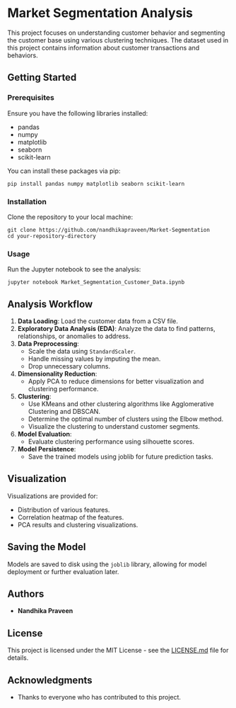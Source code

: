 # Market Segmentation Analysis

This project focuses on understanding customer behavior and segmenting the customer base using various clustering techniques. The dataset used in this project contains information about customer transactions and behaviors.

## Getting Started

### Prerequisites

Ensure you have the following libraries installed:
- pandas
- numpy
- matplotlib
- seaborn
- scikit-learn

You can install these packages via pip:

    pip install pandas numpy matplotlib seaborn scikit-learn

### Installation

Clone the repository to your local machine:

    git clone https://github.com/nandhikapraveen/Market-Segmentation
    cd your-repository-directory

### Usage

Run the Jupyter notebook to see the analysis:

    jupyter notebook Market_Segmentation_Customer_Data.ipynb

## Analysis Workflow

1. **Data Loading**: Load the customer data from a CSV file.
2. **Exploratory Data Analysis (EDA)**: Analyze the data to find patterns, relationships, or anomalies to address.
3. **Data Preprocessing**:
   - Scale the data using `StandardScaler`.
   - Handle missing values by imputing the mean.
   - Drop unnecessary columns.
4. **Dimensionality Reduction**:
   - Apply PCA to reduce dimensions for better visualization and clustering performance.
5. **Clustering**:
   - Use KMeans and other clustering algorithms like Agglomerative Clustering and DBSCAN.
   - Determine the optimal number of clusters using the Elbow method.
   - Visualize the clustering to understand customer segments.
6. **Model Evaluation**:
   - Evaluate clustering performance using silhouette scores.
7. **Model Persistence**:
   - Save the trained models using joblib for future prediction tasks.

## Visualization

Visualizations are provided for:
- Distribution of various features.
- Correlation heatmap of the features.
- PCA results and clustering visualizations.

## Saving the Model

Models are saved to disk using the `joblib` library, allowing for model deployment or further evaluation later.

## Authors

- **Nandhika Praveen**

## License

This project is licensed under the MIT License - see the [LICENSE.md](LICENSE.md) file for details.

## Acknowledgments

- Thanks to everyone who has contributed to this project.
